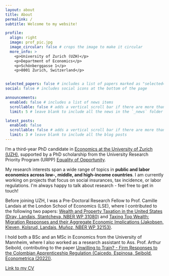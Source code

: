 ```yaml
---
layout: about
title: About
permalink: /
subtitle: Welcome to my website!

profile:
  align: right
  image: prof_pic.jpg
  image_circular: false # crops the image to make it circular
  more_info: >
    <p>University of Zurich (UZH)</p>
    <p>Department of Economics</p>
    <p>Schönberggasse 1</p>
    <p>8001 Zurich, Switzerland</p>


selected_papers: false # includes a list of papers marked as "selected={true}"
social: false # includes social icons at the bottom of the page

announcements:
  enabled: false # includes a list of news items
  scrollable: false # adds a vertical scroll bar if there are more than 3 news items
  limit: 5 # leave blank to include all the news in the `_news` folder

latest_posts:
  enabled: false
  scrollable: false # adds a vertical scroll bar if there are more than 3 new posts items
  limit: 3 # leave blank to include all the blog posts
---
```

I’m a third-year PhD candidate in <a href="https://www.econ.uzh.ch/en.html" target="_blank" rel="noopener noreferrer">Economics at the University of Zurich (UZH)</a>, supported by a PhD scholarship from the University Research Priority Program (URPP) <a href="https://www.urpp-equality.uzh.ch/en.html" target="_blank" rel="noopener noreferrer">Equality of Opportunity</a>.

My research interests span a wide range of topics in **public and labor economics across low-, middle, and high-income countries**. I am currently working on projects that focus on social insurances, tax incidence, or labor regulations. I'm always happy to talk about research - feel free to get in touch!

Before joining UZH, I was a Pre-Doctoral Research Fellow to Prof. Camille Landais at the London School of Economics (LSE), where I contributed to the following two papers: <a href="http://www.nber.org/papers/w31080" target="_blank" rel="noopener noreferrer">Wealth and Property Taxation in the United States (Dray, Landais, Stantcheva, NBER WP 31080)</a>  and <a href="https://www.nber.org/papers/w32153" target="_blank" rel="noopener noreferrer">Taxing Top Wealth: Migration Responses and their Aggregate Economic Implications (Jakobsen, Kleven, Kolsrud, Landais, Muñoz, NBER WP 32153)</a>.

I hold both a BSc and an MSc in Economics from the University of Mannheim, where I also worked as a research assistant to Ass. Prof. Arthur Seibold, contributing to the paper <a href="https://doi.org/10.3982/ECTA18911" target="_blank" rel="noopener noreferrer">Unwilling to Train? - Firm Responses to the Colombian Apprenticeship Regulation (Caicedo, Espinosa, Seibold, Econometrica (2022))</a>.

<a id="cv-link" href="https://lukasrodrian.github.io/assets/pdf/CV_short_LR.pdf" target="_blank" rel="noopener noreferrer">Link to my CV</a>
